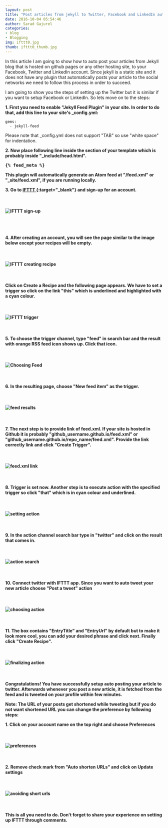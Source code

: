 ```yaml
---
layout: post
title: "Post articles from jekyll to Twitter, Facebook and LinkedIn automatically"
date: 2016-10-04 05:54:46
author: Sarad Gajurel
categories:
- blog
- Blogging
img: ifttt0.jpg
thumb: ifttt0_thumb.jpg
---
```

In this article I am going to show how to auto post your articles from Jekyll blog that is hosted on github pages or any other hosting site, to your Facebook, Twitter and LinkedIn account. Since jekyll is a static site and it does not have any plugin that automatically posts your article to the social networks we need to follow this process in order to succeed. <!--more-->

I am going to show you the steps of setting up the Twitter but it is similar if you want to setup Facebook or LinkedIn. So lets move on to the steps:

<b>1. First you need to enable "Jekyll Feed Plugin" in your site. In order to do that, add this line to your site's _config.yml:</b>

	gems:
	  - jekyll-feed

Please note that _config.yml does not support "TAB" so use "white space" for indentation.

<b>2. Now place following line inside the <head> section of your template which is probably inside "_include/head.html".

<pre>&#123;% feed_meta %}</pre>

This plugin will automatically generate an Atom feed at "/feed.xml" or "_site/feed.xml", if you are running locally.

<b>3. Go to [IFTTT <i class="fa fa-external-link" aria-hidden="true"></i>](https://ifttt.com/){:target="_blank"} and sign-up for an account.</b>
<br><br><br><br>
<img src="/assets/img/blog/ifttt1.jpg" alt="IFTTT sign-up">
<br><br><br><br><br>
<b>4. After creating an account, you will see the page similar to the image below except your recipes will be empty.</b>
<br><br><br><br>
<img src="/assets/img/blog/ifttt2.jpg" alt="IFTTT creating recipe">
<br><br><br><br>
<b>Click on Create a Recipe and the following page appears. We have to set a trigger so click on the link "this" which is underlined and highlighted with a cyan colour.</b>
<br><br><br><br>
<img src="/assets/img/blog/ifttt3.jpg" alt="IFTTT trigger">
<br><br><br><br>
<b>5. To choose the trigger channel, type "feed" in search bar and the result with orange RSS feed icon shows up. Click that icon.</b>
<br><br><br><br>
<img src="/assets/img/blog/ifttt4.jpg" alt="Choosing Feed">
<br><br><br><br>
<b>6. In the resulting page, choose "New feed item" as the trigger.</b>
<br><br><br><br>
<img src="/assets/img/blog/ifttt5.jpg" alt="feed results">
<br><br><br><br>
<b>7. The next step is to provide link of feed.xml. If your site is hosted in Github it is probably "github_username.github.io/feed.xml" or "github_username.github.io/repo_name/feed.xml". Provide the link correctly link and click "Create Trigger".</b>
<br><br><br><br>
<img src="/assets/img/blog/ifttt6.jpg" alt="feed.xml link">
<br><br><br><br>
<b>8. Trigger is set now. Another step is to execute action with the specified trigger so click "that" which is in cyan colour and underlined.
<br><br><br><br>
<img src="/assets/img/blog/ifttt7.jpg" alt="setting action">
<br><br><br><br>
<b>9. In the action channel search bar type in "twitter" and click on the result that comes in.</b>
<br><br><br><br>
<img src="/assets/img/blog/ifttt8.jpg" alt="action search">
<br><br><br><br>
<b>10. Connect twitter with IFTTT app. Since you want to auto tweet your new article choose "Post a tweet" action</b>
<br><br><br><br>
<img src="/assets/img/blog/ifttt9.jpg" alt="choosing action">
<br><br><br><br>
<b>11. The box contains "EntryTitle" and "EntryUrl" by default but to make it look more cool, you can add your desired phrase and click next. Finally click "Create Recipe".</b>
<br><br><br><br>
<img src="/assets/img/blog/ifttt10.jpg" alt="finalizing action">
<br><br><br><br>
Congratulations! You have successfully setup auto posting your article to twitter. Afterwards whenever you post a new article, it is fetched from the feed and is tweeted on your profile within few minutes.

Note: The URL of your posts get shortened while tweeting but if you do not want shortened URL you can change the preference by following steps:

<b>1. Click on your account name on the top right and choose Preferences</b>
<br><br><br><br>
<img src="/assets/img/blog/ifttt11.jpg" alt="preferences">
<br><br><br><br>
<b>2. Remove check mark from "Auto shorten URLs" and click on Update settings</b>
<br><br><br><br>
<img src="/assets/img/blog/ifttt12.jpg" alt="avoiding short urls">
<br><br><br><br>
This is all you need to do. Don't forget to share your experience on setting up IFTTT through comments.